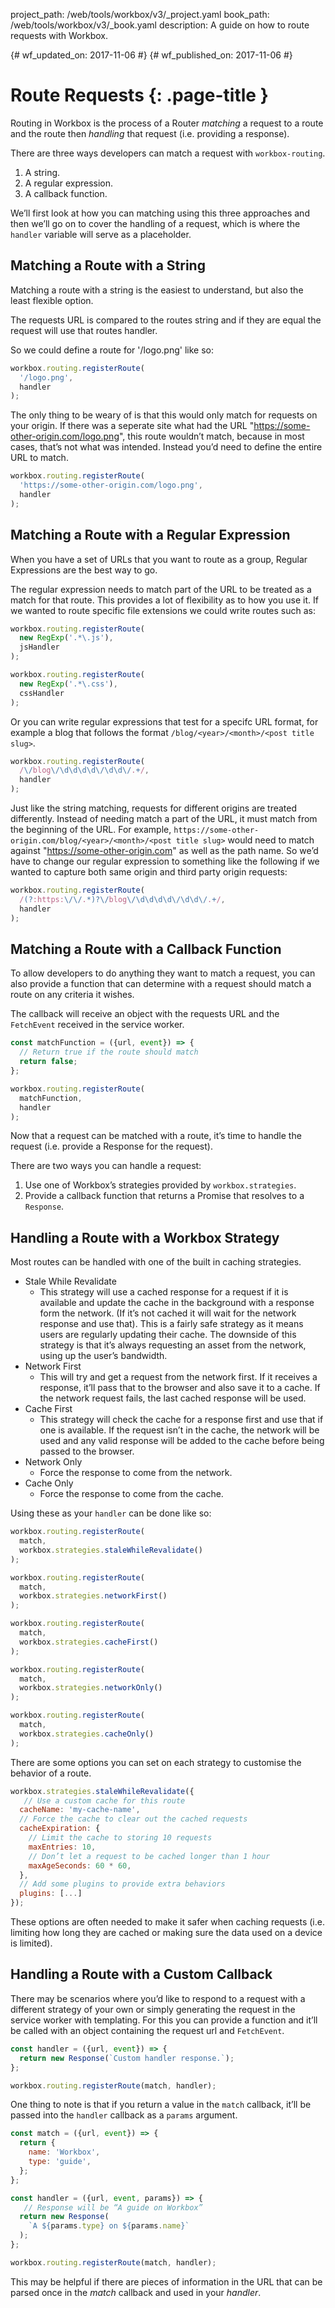 project_path: /web/tools/workbox/v3/_project.yaml
book_path: /web/tools/workbox/v3/_book.yaml
description: A guide on how to route requests with Workbox.

{# wf_updated_on: 2017-11-06 #}
{# wf_published_on: 2017-11-06 #}

# Route Requests {: .page-title }

Routing in Workbox is the process of a Router *matching* a request to a
route and the route then *handling* that request (i.e. providing a response).

There are three ways developers can match a request with `workbox-routing`.

1. A string.
1. A regular expression.
1. A callback function.

We’ll first look at how you can matching using this three approaches and
then we’ll go on to cover the handling of a request, which is where the
`handler` variable will serve as a placeholder.

## Matching a Route with a String

Matching a route with a string is the easiest to understand, but also the least flexible option.

The requests URL is compared to the routes string and if they are equal the request will use that routes handler.

So we could define a route for '/logo.png' like so:

```javascript
workbox.routing.registerRoute(
  '/logo.png',
  handler
);
```

The only thing to be weary of is that this would only match for requests
on your origin. If there was a seperate site what had the URL
"https://some-other-origin.com/logo.png", this route wouldn’t match, because
in most cases, that’s not what was intended. Instead you’d need to define
the entire URL to match.

```javascript
workbox.routing.registerRoute(
  'https://some-other-origin.com/logo.png',
  handler
);
```

## Matching a Route with a Regular Expression

When you have a set of URLs that you want to route as a group, Regular Expressions are the best way to go.

The regular expression needs to match part of the URL to be treated as a match for that route. This provides a lot of flexibility as to how you use it.
If we wanted to route specific file extensions we could write routes such as:

```javascript
workbox.routing.registerRoute(
  new RegExp('.*\.js'),
  jsHandler
);

workbox.routing.registerRoute(
  new RegExp('.*\.css'),
  cssHandler
);
```

Or you can write regular expressions that test for a specifc URL format, for example a blog that follows the format `/blog/<year>/<month>/<post title slug>`.

```javascript
workbox.routing.registerRoute(
  /\/blog\/\d\d\d\d\/\d\d\/.+/,
  handler
);
```

Just like the string matching, requests for different origins are treated differently. Instead of needing match a part of the URL, it must match from the beginning of the URL. For example,
`https://some-other-origin.com/blog/<year>/<month>/<post title slug>` would
need to match against "https://some-other-origin.com" as well as the path
name. So we’d have to change our regular expression to something like the
following if we wanted to capture both same origin and third party origin
requests:

```javascript
workbox.routing.registerRoute(
  /(?:https:\/\/.*)?\/blog\/\d\d\d\d\/\d\d\/.+/,
  handler
);
```

## Matching a Route with a Callback Function

To allow developers to do anything they want to match a request, you can also
provide a function that can determine with a request should match a route on
any criteria it wishes.

The callback will receive an object with the requests URL and the `FetchEvent`
received in the service worker.

```javascript
const matchFunction = ({url, event}) => {
  // Return true if the route should match
  return false;
};

workbox.routing.registerRoute(
  matchFunction,
  handler
);
```

Now that a request can be matched with a route, it’s time to handle the request (i.e. provide a Response for the request).

There are two ways you can  handle a request:

1. Use one of Workbox’s strategies provided by `workbox.strategies`.
1. Provide a callback function that returns a Promise that resolves to a
`Response`.

## Handling a Route with a Workbox Strategy

Most routes can be handled with one of the built in caching strategies.

- Stale While Revalidate
    - This strategy will use a cached response for a request if it is
    available and update the cache in the background with a response form
    the network. (If it’s not cached it will wait for the network response
    and use that). This is a fairly safe strategy as it means users are
    regularly updating their cache. The downside of this strategy is that
    it’s always requesting an asset from the network, using up the user’s
    bandwidth.
- Network First
    - This will try and get a request from the network first. If it receives
    a response, it’ll pass that to the browser and also save it to a cache.
    If the network request fails, the last cached response will be used.
- Cache First
    - This strategy will check the cache for a response first and use that
    if one is available. If the request isn’t in the cache, the network will
    be used and any valid response will be added to the cache before being
    passed to the browser.
- Network Only
    - Force the response to come from the network.
- Cache Only
    - Force the response to come from the cache.

Using these as your `handler` can be done like so:

```javascript
workbox.routing.registerRoute(
  match,
  workbox.strategies.staleWhileRevalidate()
);

workbox.routing.registerRoute(
  match,
  workbox.strategies.networkFirst()
);

workbox.routing.registerRoute(
  match,
  workbox.strategies.cacheFirst()
);

workbox.routing.registerRoute(
  match,
  workbox.strategies.networkOnly()
);

workbox.routing.registerRoute(
  match,
  workbox.strategies.cacheOnly()
);
```

There are some options you can set on each strategy to customise the behavior
of a route.

```javascript
workbox.strategies.staleWhileRevalidate({
   // Use a custom cache for this route
  cacheName: 'my-cache-name',
  // Force the cache to clear out the cached requests
  cacheExpiration: {
    // Limit the cache to storing 10 requests
    maxEntries: 10,
    // Don’t let a request to be cached longer than 1 hour
    maxAgeSeconds: 60 * 60,
  },
  // Add some plugins to provide extra behaviors
  plugins: [...]
});
```

These options are often needed to make it safer when caching requests
(i.e. limiting how long they are cached or making sure the data used on a
device is limited).

## Handling a Route with a Custom Callback

There may be scenarios where you’d like to respond to a request with a
different strategy of your own or simply generating the request in the
service worker with templating. For this you can provide a function and
it’ll be called with an object containing the request url and `FetchEvent`.

```javascript
const handler = ({url, event}) => {
  return new Response(`Custom handler response.`);
};

workbox.routing.registerRoute(match, handler);
```

One thing to note is that if you return a value in the `match` callback,
it’ll be passed into the `handler` callback as a `params` argument.

```javascript
const match = ({url, event}) => {
  return {
    name: 'Workbox',
    type: 'guide',
  };
};

const handler = ({url, event, params}) => {
   // Response will be “A guide on Workbox”
  return new Response(
    `A ${params.type} on ${params.name}`
  );
};

workbox.routing.registerRoute(match, handler);
```

This may be helpful if there are pieces of information in the URL that can
be parsed once in the *match* callback and used in your *handler*.
